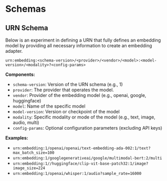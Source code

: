 # Schemas
## URN Schema

Below is an experiment in defining a URN that fully defines an embedding model by providing all necessary information to
create an embedding adapter.

`urn:embedding:<schema-version>/<provider>/<vendor>/<model>:<model-version>/<modality>?<config-params>`

**Components:**

- `schema-version`: Version of the URN schema (e.g., 1)
- `provider`: The provider that operates the model.
- `vendor`: Provider of the embedding model (e.g., openai, google, huggingface)
- `model`: Name of the specific model
- `model-version`: Version or checkpoint of the model
- `modality`: Specific modality or mode of the model (e.g., text, image, audio, multi)
- `config-params`: Optional configuration parameters (excluding API keys)

**Examples:**

- `urn:embedding:1/openai/openai/text-embedding-ada-002:1/text?max_batch_size=100`
- `urn:embedding:1/googlegenerativeai/google/multimodal-bert:2/multi`
- `urn:embedding:1//huggingface/clip-vit-base-patch32:1/image?image_size=224`
- `urn:embedding:1/openai/whisper:1/audio?sample_rate=16000`